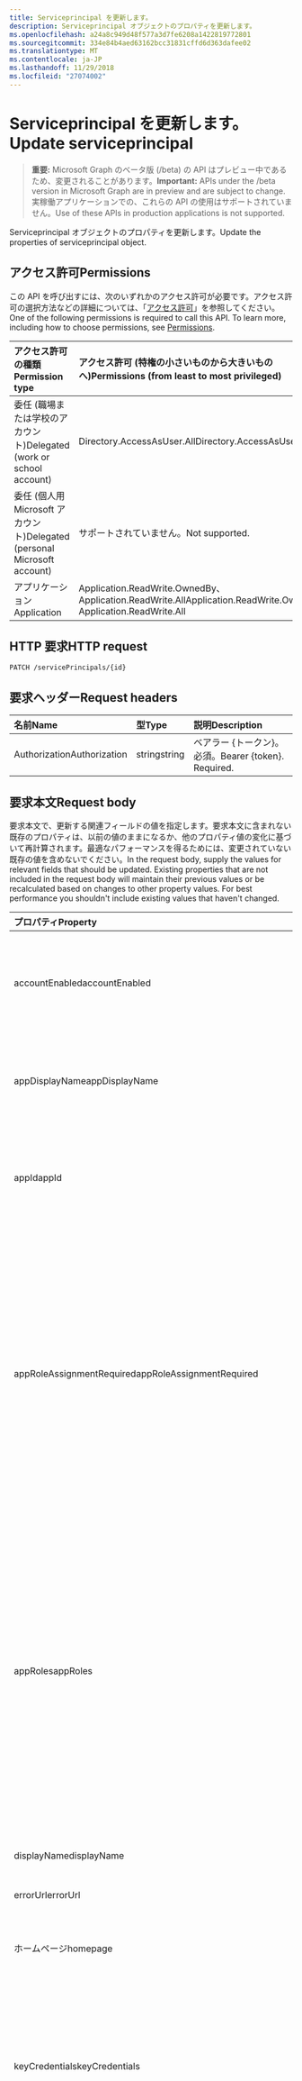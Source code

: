 ```yaml
---
title: Serviceprincipal を更新します。
description: Serviceprincipal オブジェクトのプロパティを更新します。
ms.openlocfilehash: a24a8c949d48f577a3d7fe6208a1422819772801
ms.sourcegitcommit: 334e84b4aed63162bcc31831cffd6d363dafee02
ms.translationtype: MT
ms.contentlocale: ja-JP
ms.lasthandoff: 11/29/2018
ms.locfileid: "27074002"
---
```

# <a name="update-serviceprincipal"></a><span data-ttu-id="4a5bd-103">Serviceprincipal を更新します。</span><span class="sxs-lookup"><span data-stu-id="4a5bd-103">Update serviceprincipal</span></span>

> <span data-ttu-id="4a5bd-104">**重要:** Microsoft Graph のベータ版 (/beta) の API はプレビュー中であるため、変更されることがあります。</span><span class="sxs-lookup"><span data-stu-id="4a5bd-104">**Important:** APIs under the /beta version in Microsoft Graph are in preview and are subject to change.</span></span> <span data-ttu-id="4a5bd-105">実稼働アプリケーションでの、これらの API の使用はサポートされていません。</span><span class="sxs-lookup"><span data-stu-id="4a5bd-105">Use of these APIs in production applications is not supported.</span></span>

<span data-ttu-id="4a5bd-106">Serviceprincipal オブジェクトのプロパティを更新します。</span><span class="sxs-lookup"><span data-stu-id="4a5bd-106">Update the properties of serviceprincipal object.</span></span>
## <a name="permissions"></a><span data-ttu-id="4a5bd-107">アクセス許可</span><span class="sxs-lookup"><span data-stu-id="4a5bd-107">Permissions</span></span>
<span data-ttu-id="4a5bd-p102">この API を呼び出すには、次のいずれかのアクセス許可が必要です。アクセス許可の選択方法などの詳細については、「[アクセス許可](/graph/permissions-reference)」を参照してください。</span><span class="sxs-lookup"><span data-stu-id="4a5bd-p102">One of the following permissions is required to call this API. To learn more, including how to choose permissions, see [Permissions](/graph/permissions-reference).</span></span>

|<span data-ttu-id="4a5bd-110">アクセス許可の種類</span><span class="sxs-lookup"><span data-stu-id="4a5bd-110">Permission type</span></span>      | <span data-ttu-id="4a5bd-111">アクセス許可 (特権の小さいものから大きいものへ)</span><span class="sxs-lookup"><span data-stu-id="4a5bd-111">Permissions (from least to most privileged)</span></span>              |
|:--------------------|:---------------------------------------------------------|
|<span data-ttu-id="4a5bd-112">委任 (職場または学校のアカウント)</span><span class="sxs-lookup"><span data-stu-id="4a5bd-112">Delegated (work or school account)</span></span> | <span data-ttu-id="4a5bd-113">Directory.AccessAsUser.All</span><span class="sxs-lookup"><span data-stu-id="4a5bd-113">Directory.AccessAsUser.All</span></span>    |
|<span data-ttu-id="4a5bd-114">委任 (個人用 Microsoft アカウント)</span><span class="sxs-lookup"><span data-stu-id="4a5bd-114">Delegated (personal Microsoft account)</span></span> | <span data-ttu-id="4a5bd-115">サポートされていません。</span><span class="sxs-lookup"><span data-stu-id="4a5bd-115">Not supported.</span></span>    |
|<span data-ttu-id="4a5bd-116">アプリケーション</span><span class="sxs-lookup"><span data-stu-id="4a5bd-116">Application</span></span> | <span data-ttu-id="4a5bd-117">Application.ReadWrite.OwnedBy、Application.ReadWrite.All</span><span class="sxs-lookup"><span data-stu-id="4a5bd-117">Application.ReadWrite.OwnedBy, Application.ReadWrite.All</span></span> |

## <a name="http-request"></a><span data-ttu-id="4a5bd-118">HTTP 要求</span><span class="sxs-lookup"><span data-stu-id="4a5bd-118">HTTP request</span></span>
<!-- { "blockType": "ignored" } -->
```http
PATCH /servicePrincipals/{id}
```
## <a name="request-headers"></a><span data-ttu-id="4a5bd-119">要求ヘッダー</span><span class="sxs-lookup"><span data-stu-id="4a5bd-119">Request headers</span></span>
| <span data-ttu-id="4a5bd-120">名前</span><span class="sxs-lookup"><span data-stu-id="4a5bd-120">Name</span></span>       | <span data-ttu-id="4a5bd-121">型</span><span class="sxs-lookup"><span data-stu-id="4a5bd-121">Type</span></span> | <span data-ttu-id="4a5bd-122">説明</span><span class="sxs-lookup"><span data-stu-id="4a5bd-122">Description</span></span>|
|:-----------|:------|:----------|
| <span data-ttu-id="4a5bd-123">Authorization</span><span class="sxs-lookup"><span data-stu-id="4a5bd-123">Authorization</span></span>  | <span data-ttu-id="4a5bd-124">string</span><span class="sxs-lookup"><span data-stu-id="4a5bd-124">string</span></span>  | <span data-ttu-id="4a5bd-p103">ベアラー {トークン}。必須。</span><span class="sxs-lookup"><span data-stu-id="4a5bd-p103">Bearer {token}. Required.</span></span> |

## <a name="request-body"></a><span data-ttu-id="4a5bd-127">要求本文</span><span class="sxs-lookup"><span data-stu-id="4a5bd-127">Request body</span></span>
<span data-ttu-id="4a5bd-p104">要求本文で、更新する関連フィールドの値を指定します。要求本文に含まれない既存のプロパティは、以前の値のままになるか、他のプロパティ値の変化に基づいて再計算されます。最適なパフォーマンスを得るためには、変更されていない既存の値を含めないでください。</span><span class="sxs-lookup"><span data-stu-id="4a5bd-p104">In the request body, supply the values for relevant fields that should be updated. Existing properties that are not included in the request body will maintain their previous values or be recalculated based on changes to other property values. For best performance you shouldn't include existing values that haven't changed.</span></span>

| <span data-ttu-id="4a5bd-131">プロパティ</span><span class="sxs-lookup"><span data-stu-id="4a5bd-131">Property</span></span>     | <span data-ttu-id="4a5bd-132">型</span><span class="sxs-lookup"><span data-stu-id="4a5bd-132">Type</span></span>   |<span data-ttu-id="4a5bd-133">説明</span><span class="sxs-lookup"><span data-stu-id="4a5bd-133">Description</span></span>|
|:---------------|:--------|:----------|
|<span data-ttu-id="4a5bd-134">accountEnabled</span><span class="sxs-lookup"><span data-stu-id="4a5bd-134">accountEnabled</span></span>|<span data-ttu-id="4a5bd-135">Boolean</span><span class="sxs-lookup"><span data-stu-id="4a5bd-135">Boolean</span></span>|                <span data-ttu-id="4a5bd-136">**true**サービス プリンシパル アカウントは、有効な場合それ以外の場合、 **false を指定**します。</span><span class="sxs-lookup"><span data-stu-id="4a5bd-136">**true** if the service principal account is enabled; otherwise, **false**.</span></span>            |
|<span data-ttu-id="4a5bd-137">appDisplayName</span><span class="sxs-lookup"><span data-stu-id="4a5bd-137">appDisplayName</span></span>|<span data-ttu-id="4a5bd-138">String</span><span class="sxs-lookup"><span data-stu-id="4a5bd-138">String</span></span>|<span data-ttu-id="4a5bd-139">関連付けられたアプリケーションによって公開される表示名です。</span><span class="sxs-lookup"><span data-stu-id="4a5bd-139">The display name exposed by the associated application.</span></span>|
|<span data-ttu-id="4a5bd-140">appId</span><span class="sxs-lookup"><span data-stu-id="4a5bd-140">appId</span></span>|<span data-ttu-id="4a5bd-141">文字列型 (String)</span><span class="sxs-lookup"><span data-stu-id="4a5bd-141">String</span></span>|<span data-ttu-id="4a5bd-142">関連付けられているアプリケーション (その**appId**プロパティの一意の識別子です。</span><span class="sxs-lookup"><span data-stu-id="4a5bd-142">The unique identifier for the associated application (its **appId** property).</span></span>|
|<span data-ttu-id="4a5bd-143">appRoleAssignmentRequired</span><span class="sxs-lookup"><span data-stu-id="4a5bd-143">appRoleAssignmentRequired</span></span>|<span data-ttu-id="4a5bd-144">Boolean</span><span class="sxs-lookup"><span data-stu-id="4a5bd-144">Boolean</span></span>|<span data-ttu-id="4a5bd-145">Azure AD アプリケーションに、ユーザーまたはアクセス トークンの発行は前にユーザーまたはグループに、 **appRoleAssignment**が必要かどうかを指定します。</span><span class="sxs-lookup"><span data-stu-id="4a5bd-145">Specifies whether an **appRoleAssignment** to a user or group is required before Azure AD will issue a user or access token to the application.</span></span>                            <span data-ttu-id="4a5bd-146">**メモ**: バージョン 1.5 が必要ですか、null を許容しません。</span><span class="sxs-lookup"><span data-stu-id="4a5bd-146">**Notes**: Requires version 1.5 or newer, not nullable.</span></span>            |
|<span data-ttu-id="4a5bd-147">appRoles</span><span class="sxs-lookup"><span data-stu-id="4a5bd-147">appRoles</span></span>|<span data-ttu-id="4a5bd-148">エンティティ</span><span class="sxs-lookup"><span data-stu-id="4a5bd-148">appRole</span></span>|<span data-ttu-id="4a5bd-149">アプリケーション ロールは、関連付けられたアプリケーションによって公開されています。</span><span class="sxs-lookup"><span data-stu-id="4a5bd-149">The application roles exposed by the associated application.</span></span> <span data-ttu-id="4a5bd-150">詳細についてはアプリケーション エンティティ**のノート**で**appRoles**プロパティの定義を参照してください: バージョン 1.5 が必要ですか、null を許容しません。</span><span class="sxs-lookup"><span data-stu-id="4a5bd-150">For more information see the **appRoles** property definition on the application entity                            **Notes**: Requires version 1.5 or newer, not nullable.</span></span>            |
|<span data-ttu-id="4a5bd-151">displayName</span><span class="sxs-lookup"><span data-stu-id="4a5bd-151">displayName</span></span>|<span data-ttu-id="4a5bd-152">String</span><span class="sxs-lookup"><span data-stu-id="4a5bd-152">String</span></span>|<span data-ttu-id="4a5bd-153">サービス ・ プリンシパルの表示名です。</span><span class="sxs-lookup"><span data-stu-id="4a5bd-153">The display name for the service principal.</span></span>|
|<span data-ttu-id="4a5bd-154">errorUrl</span><span class="sxs-lookup"><span data-stu-id="4a5bd-154">errorUrl</span></span>|<span data-ttu-id="4a5bd-155">String</span><span class="sxs-lookup"><span data-stu-id="4a5bd-155">String</span></span>|            |
|<span data-ttu-id="4a5bd-156">ホームページ</span><span class="sxs-lookup"><span data-stu-id="4a5bd-156">homepage</span></span>|<span data-ttu-id="4a5bd-157">String</span><span class="sxs-lookup"><span data-stu-id="4a5bd-157">String</span></span>|<span data-ttu-id="4a5bd-158">関連付けられたアプリケーションのホーム ページの URL です。</span><span class="sxs-lookup"><span data-stu-id="4a5bd-158">The URL to the homepage of the associated application.</span></span>|
|<span data-ttu-id="4a5bd-159">keyCredentials</span><span class="sxs-lookup"><span data-stu-id="4a5bd-159">keyCredentials</span></span>|<span data-ttu-id="4a5bd-160">keyCredential</span><span class="sxs-lookup"><span data-stu-id="4a5bd-160">keyCredential</span></span>|<span data-ttu-id="4a5bd-161">サービス ・ プリンシパルに関連付けられているキーの資格情報のコレクションです。</span><span class="sxs-lookup"><span data-stu-id="4a5bd-161">The collection of key credentials associated with the service principal.</span></span>                            <span data-ttu-id="4a5bd-162">**注**: Null は許容されません。</span><span class="sxs-lookup"><span data-stu-id="4a5bd-162">**Notes**: not nullable.</span></span>            |
|<span data-ttu-id="4a5bd-163">logoutUrl</span><span class="sxs-lookup"><span data-stu-id="4a5bd-163">logoutUrl</span></span>|<span data-ttu-id="4a5bd-164">String</span><span class="sxs-lookup"><span data-stu-id="4a5bd-164">String</span></span>| <span data-ttu-id="4a5bd-165">[前方チャンネル](https://openid.net/specs/openid-connect-frontchannel-1_0.html)、[背面チャネル](https://openid.net/specs/openid-connect-backchannel-1_0.html)または SAML ログアウトのプロトコルを使用してユーザーをログアウトするマイクロソフトの承認のサービスによって使用される URL を指定します。</span><span class="sxs-lookup"><span data-stu-id="4a5bd-165">Specifies the URL that will be used by Microsoft's authorization service to logout an user using [front-channel](https://openid.net/specs/openid-connect-frontchannel-1_0.html), [back-channel](https://openid.net/specs/openid-connect-backchannel-1_0.html) or SAML logout protocols.</span></span> |
|<span data-ttu-id="4a5bd-166">oauth2Permissions</span><span class="sxs-lookup"><span data-stu-id="4a5bd-166">oauth2Permissions</span></span>|<span data-ttu-id="4a5bd-167">oAuth2Permission</span><span class="sxs-lookup"><span data-stu-id="4a5bd-167">oAuth2Permission</span></span>|<span data-ttu-id="4a5bd-168">関連付けられたアプリケーションによって公開される OAuth 2.0 のアクセス許可。</span><span class="sxs-lookup"><span data-stu-id="4a5bd-168">The OAuth 2.0 permissions exposed by the associated application.</span></span> <span data-ttu-id="4a5bd-169">詳細については、アプリケーション エンティティの**oauth2Permissions**プロパティの定義を参照してください。</span><span class="sxs-lookup"><span data-stu-id="4a5bd-169">For more information see the **oauth2Permissions** property definition on the application entity.</span></span>                            <span data-ttu-id="4a5bd-170">**メモ**: バージョン 1.5 が必要ですか、null を許容しません。</span><span class="sxs-lookup"><span data-stu-id="4a5bd-170">**Notes**: Requires version 1.5 or newer, not nullable.</span></span>            |
|<span data-ttu-id="4a5bd-171">passwordCredentials</span><span class="sxs-lookup"><span data-stu-id="4a5bd-171">passwordCredentials</span></span>|<span data-ttu-id="4a5bd-172">passwordCredential</span><span class="sxs-lookup"><span data-stu-id="4a5bd-172">passwordCredential</span></span>|<span data-ttu-id="4a5bd-173">サービス ・ プリンシパルに関連付けられているパスワード資格情報のコレクションです。</span><span class="sxs-lookup"><span data-stu-id="4a5bd-173">The collection of password credentials associated with the service principal.</span></span>                            <span data-ttu-id="4a5bd-174">**注**: Null は許容されません。</span><span class="sxs-lookup"><span data-stu-id="4a5bd-174">**Notes**: not nullable.</span></span>            |
|<span data-ttu-id="4a5bd-175">preferredTokenSigningKeyThumbprint</span><span class="sxs-lookup"><span data-stu-id="4a5bd-175">preferredTokenSigningKeyThumbprint</span></span>|<span data-ttu-id="4a5bd-176">String</span><span class="sxs-lookup"><span data-stu-id="4a5bd-176">String</span></span>|<span data-ttu-id="4a5bd-177">内部使用専用として予約されています。  </span><span class="sxs-lookup"><span data-stu-id="4a5bd-177">Reserved for internal use only.</span></span> <span data-ttu-id="4a5bd-178">記述したり、それ以外の場合、このプロパティに依存しないでください。</span><span class="sxs-lookup"><span data-stu-id="4a5bd-178">Do not write or otherwise rely on this property.</span></span> <span data-ttu-id="4a5bd-179">将来のバージョンで削除する可能性があります。</span><span class="sxs-lookup"><span data-stu-id="4a5bd-179">May be removed in future versions.</span></span>                            <span data-ttu-id="4a5bd-180">**メモ**: バージョン 1.5 以降が必要です。</span><span class="sxs-lookup"><span data-stu-id="4a5bd-180">**Notes**: Requires version 1.5 or newer.</span></span>            |
|<span data-ttu-id="4a5bd-181">publisherName</span><span class="sxs-lookup"><span data-stu-id="4a5bd-181">publisherName</span></span>|<span data-ttu-id="4a5bd-182">文字列型 (String)</span><span class="sxs-lookup"><span data-stu-id="4a5bd-182">String</span></span>|<span data-ttu-id="4a5bd-183">関連付けられたアプリケーションが指定されているテナントの表示名です。</span><span class="sxs-lookup"><span data-stu-id="4a5bd-183">The display name of the tenant in which the associated application is specified.</span></span>|
|<span data-ttu-id="4a5bd-184">replyUrls</span><span class="sxs-lookup"><span data-stu-id="4a5bd-184">replyUrls</span></span>|<span data-ttu-id="4a5bd-185">String</span><span class="sxs-lookup"><span data-stu-id="4a5bd-185">String</span></span>|<span data-ttu-id="4a5bd-186">ユーザー トークン用に送信される、関連するアプリケーション、またはリダイレクトを使用して記号を OAuth 2.0 の Uri の認証コードをアクセス トークンは、関連付けられたアプリケーション用に送信される Url です。</span><span class="sxs-lookup"><span data-stu-id="4a5bd-186">The URLs that user tokens are sent to for sign in with the associated application, or the redirect URIs that OAuth 2.0 authorization codes and access tokens are sent to for the associated application.</span></span>                            <span data-ttu-id="4a5bd-187">**注**: Null は許容されません。</span><span class="sxs-lookup"><span data-stu-id="4a5bd-187">**Notes**: not nullable.</span></span>            |
|<span data-ttu-id="4a5bd-188">samlMetadataUrl</span><span class="sxs-lookup"><span data-stu-id="4a5bd-188">samlMetadataUrl</span></span>|<span data-ttu-id="4a5bd-189">String</span><span class="sxs-lookup"><span data-stu-id="4a5bd-189">String</span></span>|            |
|<span data-ttu-id="4a5bd-190">servicePrincipalNames</span><span class="sxs-lookup"><span data-stu-id="4a5bd-190">servicePrincipalNames</span></span>|<span data-ttu-id="4a5bd-191">String</span><span class="sxs-lookup"><span data-stu-id="4a5bd-191">String</span></span>|<span data-ttu-id="4a5bd-192">関連付けられたアプリケーションを識別する Uri。</span><span class="sxs-lookup"><span data-stu-id="4a5bd-192">The URIs that identify the associated application.</span></span> <span data-ttu-id="4a5bd-193">詳細情報は、「[アプリケーションのオブジェクトおよびオブジェクトのサービス プリンシパル](https://msdn.microsoft.com/library/azure/dn132633.aspx)です。</span><span class="sxs-lookup"><span data-stu-id="4a5bd-193">For more information see, [Application Objects and Service Principal Objects](https://msdn.microsoft.com/library/azure/dn132633.aspx).</span></span>                            <span data-ttu-id="4a5bd-194">**メモ**: null を許容しない、 **any**演算子は、複数値を持つプロパティのフィルター式に必要な詳細については、[サポートされているクエリ、フィルター、およびページングのオプション](https://msdn.microsoft.com/library/azure/dn727074.aspx)を参照してください。</span><span class="sxs-lookup"><span data-stu-id="4a5bd-194">**Notes**: not nullable, the **any** operator is required for filter expressions on multi-valued properties; for more information, see [Supported Queries, Filters, and Paging Options](https://msdn.microsoft.com/library/azure/dn727074.aspx).</span></span>            |
|<span data-ttu-id="4a5bd-195">タグの前に追加されるマークアップ</span><span class="sxs-lookup"><span data-stu-id="4a5bd-195">tags</span></span>|<span data-ttu-id="4a5bd-196">String</span><span class="sxs-lookup"><span data-stu-id="4a5bd-196">String</span></span>|                                        <span data-ttu-id="4a5bd-197">**注**: Null は許容されません。</span><span class="sxs-lookup"><span data-stu-id="4a5bd-197">**Notes**: not nullable.</span></span>            |

## <a name="response"></a><span data-ttu-id="4a5bd-198">応答</span><span class="sxs-lookup"><span data-stu-id="4a5bd-198">Response</span></span>

<span data-ttu-id="4a5bd-199">かどうかは成功すると、このメソッドが返されます、`200 OK`応答コードおよび応答の本文の更新された[servicePrincipal](../resources/serviceprincipal.md)オブジェクトです。</span><span class="sxs-lookup"><span data-stu-id="4a5bd-199">If successful, this method returns a `200 OK` response code and updated [servicePrincipal](../resources/serviceprincipal.md) object in the response body.</span></span>
## <a name="example"></a><span data-ttu-id="4a5bd-200">例</span><span class="sxs-lookup"><span data-stu-id="4a5bd-200">Example</span></span>
##### <a name="request"></a><span data-ttu-id="4a5bd-201">要求</span><span class="sxs-lookup"><span data-stu-id="4a5bd-201">Request</span></span>
<span data-ttu-id="4a5bd-202">以下は、要求の例です。</span><span class="sxs-lookup"><span data-stu-id="4a5bd-202">Here is an example of the request.</span></span>
<!-- {
  "blockType": "request",
  "name": "update_serviceprincipal"
}-->
```http
PATCH https://graph.microsoft.com/beta/servicePrincipals/{id}
Content-type: application/json
Content-length: 391

{
  "accountEnabled": true,
  "addIns": [
    {
      "id": "id-value",
      "type": "type-value",
      "properties": [
        {
          "key": "key-value",
          "value": "value-value"
        }
      ]
    }
  ],
  "appDisplayName": "appDisplayName-value",
  "appId": "appId-value",
  "appOwnerOrganizationId": "appOwnerOrganizationId-value",
  "appRoleAssignmentRequired": true
}
```
##### <a name="response"></a><span data-ttu-id="4a5bd-203">応答</span><span class="sxs-lookup"><span data-stu-id="4a5bd-203">Response</span></span>
<span data-ttu-id="4a5bd-p113">以下は、応答の例です。注:簡潔にするために、ここに示す応答オブジェクトは切り詰められている場合があります。すべてのプロパティは実際の呼び出しから返されます。</span><span class="sxs-lookup"><span data-stu-id="4a5bd-p113">Here is an example of the response. Note: The response object shown here may be truncated for brevity. All of the properties will be returned from an actual call.</span></span>
<!-- {
  "blockType": "response",
  "truncated": true,
  "@odata.type": "microsoft.graph.serviceprincipal"
} -->
```http
HTTP/1.1 200 OK
Content-type: application/json
Content-length: 391

{
  "accountEnabled": true,
  "addIns": [
    {
      "id": "id-value",
      "type": "type-value",
      "properties": [
        {
          "key": "key-value",
          "value": "value-value"
        }
      ]
    }
  ],
  "appDisplayName": "appDisplayName-value",
  "appId": "appId-value",
  "appOwnerOrganizationId": "appOwnerOrganizationId-value",
  "appRoleAssignmentRequired": true
}
```

<!-- uuid: 8fcb5dbc-d5aa-4681-8e31-b001d5168d79
2015-10-25 14:57:30 UTC -->
<!-- {
  "type": "#page.annotation",
  "description": "Update serviceprincipal",
  "keywords": "",
  "section": "documentation",
  "tocPath": ""
}-->
